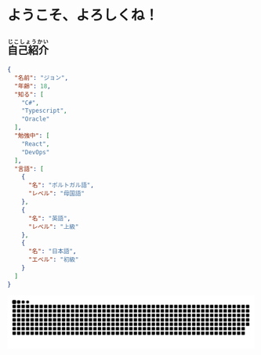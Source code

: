 # ようこそ、よろしくね！
## <ruby>自己紹介<rt>じこしょうかい</rt></ruby>
```json
{
  "名前": "ジョン",
  "年齢": 18,
  "知る": [
    "C#",
    "Typescript",
    "Oracle"
  ],
  "勉強中": [
    "React",
    "DevOps"
  ],
  "言語": [
    {
      "名": "ポルトガル語",
      "レベル": "母国語"
    },
    {
      "名": "英語",
      "レベル": "上級"
    },
    {
      "名": "日本語",
      "エベル": "初級"
    }
  ]
}
```
<div align="center">
  <a href="https://1999azzar.github.io/1999AZZAR/">
  <img  src="https://github.com/1999AZZAR/1999AZZAR/blob/main/resources/img/grid-snake.svg"
       alt="snake" /></a>
</div>
